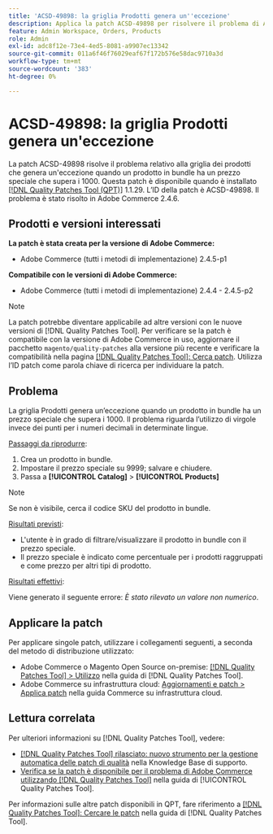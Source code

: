 ```yaml
---
title: 'ACSD-49898: la griglia Prodotti genera un''eccezione'
description: Applica la patch ACSD-49898 per risolvere il problema di Adobe Commerce, a causa del quale la griglia prodotti genera un’eccezione quando un prodotto in bundle ha un prezzo speciale che supera i 1000.
feature: Admin Workspace, Orders, Products
role: Admin
exl-id: adc8f12e-73e4-4ed5-8081-a9907ec13342
source-git-commit: 011a6f46f76029eaf67f172b576e58dac9710a3d
workflow-type: tm+mt
source-wordcount: '383'
ht-degree: 0%

---
```


# ACSD-49898: la griglia Prodotti genera un&#39;eccezione

La patch ACSD-49898 risolve il problema relativo alla griglia dei prodotti che genera un&#39;eccezione quando un prodotto in bundle ha un prezzo speciale che supera i 1000. Questa patch è disponibile quando è installato [[!DNL Quality Patches Tool (QPT)]](https://experienceleague.adobe.com/en/docs/commerce-operations/tools/quality-patches-tool/quality-patches-tool-to-self-serve-quality-patches) 1.1.29. L’ID della patch è ACSD-49898. Il problema è stato risolto in Adobe Commerce 2.4.6.

## Prodotti e versioni interessati

**La patch è stata creata per la versione di Adobe Commerce:**

* Adobe Commerce (tutti i metodi di implementazione) 2.4.5-p1

**Compatibile con le versioni di Adobe Commerce:**

* Adobe Commerce (tutti i metodi di implementazione) 2.4.4 - 2.4.5-p2

>[!NOTE]
>
>La patch potrebbe diventare applicabile ad altre versioni con le nuove versioni di [!DNL Quality Patches Tool]. Per verificare se la patch è compatibile con la versione di Adobe Commerce in uso, aggiornare il pacchetto `magento/quality-patches` alla versione più recente e verificare la compatibilità nella pagina [[!DNL Quality Patches Tool]: Cerca patch](https://experienceleague.adobe.com/tools/commerce-quality-patches/index.html). Utilizza l’ID patch come parola chiave di ricerca per individuare la patch.

## Problema

La griglia Prodotti genera un’eccezione quando un prodotto in bundle ha un prezzo speciale che supera i 1000. Il problema riguarda l’utilizzo di virgole invece dei punti per i numeri decimali in determinate lingue.

<u>Passaggi da riprodurre</u>:

1. Crea un prodotto in bundle.
1. Impostare il prezzo speciale su 9999; salvare e chiudere.
1. Passa a **[!UICONTROL Catalog]** > **[!UICONTROL Products]**

>[!NOTE]
>
>Se non è visibile, cerca il codice SKU del prodotto in bundle.

<u>Risultati previsti</u>:

* L&#39;utente è in grado di filtrare/visualizzare il prodotto in bundle con il prezzo speciale.
* Il prezzo speciale è indicato come percentuale per i prodotti raggruppati e come prezzo per altri tipi di prodotto.

<u>Risultati effettivi</u>:

Viene generato il seguente errore: *È stato rilevato un valore non numerico*.

## Applicare la patch

Per applicare singole patch, utilizzare i collegamenti seguenti, a seconda del metodo di distribuzione utilizzato:

* Adobe Commerce o Magento Open Source on-premise: [[!DNL Quality Patches Tool] > Utilizzo](/help/tools/quality-patches-tool/usage.md) nella guida di [!DNL Quality Patches Tool].
* Adobe Commerce su infrastruttura cloud: [Aggiornamenti e patch > Applica patch](https://experienceleague.adobe.com/docs/commerce-cloud-service/user-guide/develop/upgrade/apply-patches.html) nella guida Commerce su infrastruttura cloud.

## Lettura correlata

Per ulteriori informazioni su [!DNL Quality Patches Tool], vedere:

* [[!DNL Quality Patches Tool] rilasciato: nuovo strumento per la gestione automatica delle patch di qualità](https://experienceleague.adobe.com/en/docs/commerce-operations/tools/quality-patches-tool/quality-patches-tool-to-self-serve-quality-patches) nella Knowledge Base di supporto.
* [Verifica se la patch è disponibile per il problema di Adobe Commerce utilizzando  [!DNL Quality Patches Tool]](/help/tools/quality-patches-tool/patches-available-in-qpt/check-patch-for-magento-issue-with-magento-quality-patches.md) nella guida di [!UICONTROL Quality Patches Tool].


Per informazioni sulle altre patch disponibili in QPT, fare riferimento a [[!DNL Quality Patches Tool]: Cercare le patch](https://experienceleague.adobe.com/tools/commerce-quality-patches/index.html) nella guida di [!DNL Quality Patches Tool].
